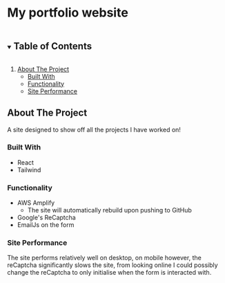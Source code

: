 # My portfolio website
<!-- TABLE OF CONTENTS -->
<details open="open">
  <summary><h2 style="display: inline-block">Table of Contents</h2></summary>
  <ol>
    <li>
      <a href="#about-the-project">About The Project</a>
      <ul>
        <li><a href="#built-with">Built With</a></li>
        <li><a href="#functionality">Functionality</a></li>
        <li><a href="#site-performance">Site Performance</a></li>
      </ul>
    </li>
  </ol>
</details>

## About The Project
A site designed to show off all the projects I have worked on!

### Built With
- React
- Tailwind

### Functionality 
- AWS Amplify
  - The site will automatically rebuild upon pushing to GitHub
- Google's ReCaptcha 
- EmailJs on the form

### Site Performance
The site performs relatively well on desktop, on mobile however, the reCaptcha significantly slows the site, from looking online I could possibly change the reCaptcha to only initialise when the form is interacted with.